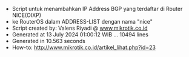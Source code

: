 - Script untuk menambahkan IP Address BGP yang terdaftar di Router NICE(OIXP)
- ke RouterOS dalam ADDRESS-LIST dengan nama "nice"
- Script created by: Valens Riyadi @ www.mikrotik.co.id
- Generated at 13 July 2024 01:00:12 WIB ... 10494 lines
- Generated in 10.563 seconds
- How-to: http://www.mikrotik.co.id/artikel_lihat.php?id=23
